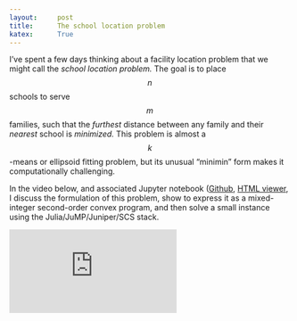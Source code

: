 ```yaml
---
layout:     post
title:      The school location problem
katex:      True
---
```


I’ve spent a few days thinking about a facility location problem that we might call the *school location problem.* The goal is to place $$n$$ schools to serve $$m$$ families, such that the *furthest* distance between any family and their *nearest* school is *minimized.* This problem is almost a $$k$$-means or ellipsoid fitting problem, but its unusual “minimin” form makes it computationally challenging.

In the video below, and associated Jupyter notebook ([Github](https://gist.github.com/maxkapur/e907289b457ebee8e3a191cbda7f7381), [HTML viewer](https://nbviewer.org/urls/gist.githubusercontent.com/maxkapur/e907289b457ebee8e3a191cbda7f7381/raw/37cd78433076b0f880ef3d645a93ef278abce33d/SchoolLocation.ipynb), I discuss the formulation of this problem, show to express it as a mixed-integer second-order convex program, and then solve a small instance using the Julia/JuMP/Juniper/SCS stack.

<iframe src="https://www.youtube-nocookie.com/embed/bjreiQRHerU" title="YouTube video player" frameborder="0" allow="accelerometer; autoplay; clipboard-write; encrypted-media; gyroscope; picture-in-picture" allowfullscreen></iframe>

